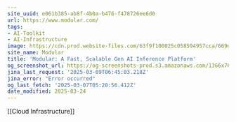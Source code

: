 ```yaml
---
site_uuid: e061b385-ab8f-4b0a-b476-f478726ee6d0
url: https://www.modular.com/
tags:
- AI-Toolkit
- AI-Infrastructure
image: https://cdn.prod.website-files.com/63f9f100025c058594957cca/669d3b736774be32546faf08_OGI-Modular-07212024.jpg
site_name: Modular
title: 'Modular: A Fast, Scalable Gen AI Inference Platform'
og_screenshot_url: https://og-screenshots-prod.s3.amazonaws.com/1366x768/80/false/3ebb2f29af869bcb006daec0b2e69eb5c2fad680db28ff41975f05898474a19f.jpeg
jina_last_request: '2025-03-09T06:45:03.218Z'
jina_error: "Error occurred"
og_last_fetch: '2025-03-07T05:20:56.412Z'
date_modified: 2025-03-24
---
```



[[Cloud Infrastructure]]
